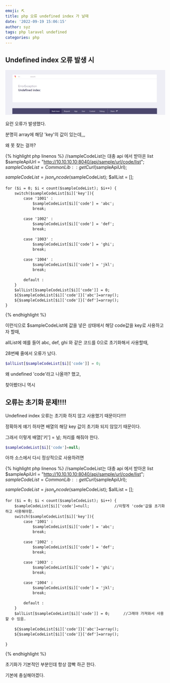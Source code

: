 ```yaml
---
emoji: ⛏
title: php 오류 undefined index 가 날때
date: '2022-09-19 15:06:15'
author: syz
tags: php laravel undefined
categories: php
---
```



## Undefined index 오류 발생 시


![undefined](undefined_index.png)

요런 오류가 발생했다.

분명히 array에 해당 'key'의 값이 있는데,,,

왜 못 찾는 걸까?

{% highlight php linenos %}
//sampleCodeList는 대충 api 에서 받아온 list
$sampleApiUrl = "http://10.10.10.10:8040/api/sample/url/code/list";
$sampleCodeList = CommonLib::getCurl($sampleApiUrl);

$sampleCodeList = json_encode($sampleCodeList);
$allList = [];

    for ($i = 0; $i < count($sampleCodeList); $i++) {
        switch($sampleCodeList[$i]['key']){
            case '1001' :
                $sampleCodeList[$i]['code'] = 'abc';
                break;

            case '1002' :
                $sampleCodeList[$i]['code'] = 'def';
                break;
    
            case '1003' :
                $sampleCodeList[$i]['code'] = 'ghi';
                break;
    
            case '1004' :
                $sampleCodeList[$i]['code'] = 'jkl';
                break;

            default :
        }
        $allList[$sampleCodeList[$i]['code']] = 0;
        ${$sampleCodeList[$i]['code']}['abc']=array();
        ${$sampleCodeList[$i]['code']}['def']=array();
    }
{% endhighlight %}

이런식으로 $sampleCodeList에 값을 넣은 상태에서 해당 code값을 key로 사용하고자 할때,

allList에 예를 들어 abc, def, ghi 와 같은 코드를 0으로 초기화해서 사용할때,

28번째 줄에서 오류가 났다.

```php
$allList[$sampleCodeList[$i]['code']] = 0;
```

왜 undefined 'code'라고 나올까? 했고, 

찾아봤더니 역시 

## 오류는 초기화 문제!!!!

Undefined index 오류는 초기화 하지 않고 사용했기 때문이다!!!!

정확하게 얘기 하자면 배열의 해당 key 값이 초기화 되지 않았기 때문이다.

그래서 이렇게 배열['키'] = 널; 처리를 해줘야 한다.

```php
$sampleCodeList[$i]['code']=null;
```

아까 소스에서 다시 정상적으로 사용하려면

{% highlight php linenos %}
//sampleCodeList는 대충 api 에서 받아온 list
$sampleApiUrl = "http://10.10.10.10:8040/api/sample/url/code/list";
$sampleCodeList = CommonLib::getCurl($sampleApiUrl);

$sampleCodeList = json_encode($sampleCodeList);
$allList = [];

    for ($i = 0; $i < count($sampleCodeList); $i++) {
        $sampleCodeList[$i]['code']=null;           //이렇게 'code'값을 초기화하고 사용해야함.
        switch($sampleCodeList[$i]['key']){
            case '1001' :
                $sampleCodeList[$i]['code'] = 'abc';
                break;

            case '1002' :
                $sampleCodeList[$i]['code'] = 'def';
                break;
    
            case '1003' :
                $sampleCodeList[$i]['code'] = 'ghi';
                break;
    
            case '1004' :
                $sampleCodeList[$i]['code'] = 'jkl';
                break;

            default :
        }
        $allList[$sampleCodeList[$i]['code']] = 0;      //그래야 가져와서 사용할 수 있음.

        ${$sampleCodeList[$i]['code']}['abc']=array();
        ${$sampleCodeList[$i]['code']}['def']=array();
    
    }
{% endhighlight %}

초기화가 기본적인 부분인데 항상 깜빡 하곤 한다.

기본에 충실해야겠다.

```toc

```
